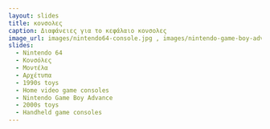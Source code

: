 ```yaml
---
layout: slides
title: κονσολες
caption: Διαφάνειες για το κεφάλαιο κονσολες
image_url: images/nintendo64-console.jpg , images/nintendo-game-boy-advance.jpg
slides:
  - Nintendo 64 
  - Κονσόλες
  - Μοντέλα
  - Αρχέτυπα
  - 1990s toys
  - Home video game consoles
  - Nintendo Game Boy Advance
  - 2000s toys
  - Handheld game consoles
---
```

